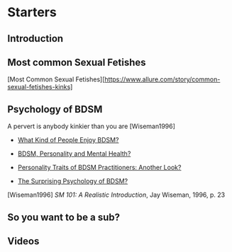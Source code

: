 # Starters

## Introduction

## Most common Sexual Fetishes

[Most Common Sexual Fetishes][https://www.allure.com/story/common-sexual-fetishes-kinks]

## Psychology of BDSM

A pervert is anybody kinkier than you are [Wiseman1996]

* [What Kind of People Enjoy BDSM?](https://www.psychologytoday.com/us/blog/all-about-sex/201908/what-kind-people-enjoy-bdsm)

* [BDSM, Personality and Mental Health?](https://www.psychologytoday.com/us/blog/unique-everybody-else/201307/bdsm-personality-and-mental-health)

* [Personality Traits of BDSM Practitioners: Another Look?](https://www.psychologytoday.com/us/blog/unique-everybody-else/201502/personality-traits-bdsm-practitioners-another-look)

* [The Surprising Psychology of BDSM?](https://www.psychologytoday.com/us/blog/the-wide-wide-world-psychology/201502/the-surprising-psychology-bdsm)

[Wiseman1996] *SM 101: A Realistic Introduction*, Jay Wiseman, 1996, p. 23

## So you want to be a sub?


## Videos
